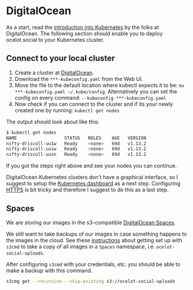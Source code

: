 # DigitalOcean

As a start, read the [introduction into Kubernetes](https://www.digitalocean.com/community/tutorials/an-introduction-to-kubernetes) by the folks at DigitalOcean. The following section should enable you to deploy ocelot.social to your Kubernetes cluster.

## Connect to your local cluster

1. Create a cluster at [DigitalOcean](https://www.digitalocean.com/).
2. Download the `***-kubeconfig.yaml` from the Web UI.
3. Move the file to the default location where kubectl expects it to be: `mv ***-kubeconfig.yaml ~/.kube/config`. Alternatively you can set the config on every command: `--kubeconfig ***-kubeconfig.yaml`
4. Now check if you can connect to the cluster and if its your newly created one by running: `kubectl get nodes`

The output should look about like this:

```sh
$ kubectl get nodes
NAME                  STATUS   ROLES    AGE   VERSION
nifty-driscoll-uu1w   Ready    <none>   69d   v1.13.2
nifty-driscoll-uuiw   Ready    <none>   69d   v1.13.2
nifty-driscoll-uusn   Ready    <none>   69d   v1.13.2
```

If you got the steps right above and see your nodes you can continue.

DigitalOcean Kubernetes clusters don't have a graphical interface, so I suggest
to setup the [Kubernetes dashboard](./dashboard/README.md) as a next step.
Configuring [HTTPS](./https/README.md) is bit tricky and therefore I suggest to
do this as a last step.

## Spaces

We are storing our images in the s3-compatible [DigitalOcean Spaces](https://www.digitalocean.com/docs/spaces/). 

We still want to take backups of our images in case something happens to the images in the cloud. See these [instructions](https://docs.digitalocean.com/products/spaces/reference/s3cmd/) about getting set up with `s3cmd` to take a copy of all images in a `Spaces` namespace, i.e. `ocelot-social-uploads`.

After configuring `s3cmd` with your credentials, etc. you should be able to make a backup with this command.

```sh
s3cmg get --recursive --skip-existing s3://ocelot-social-uploads
```

